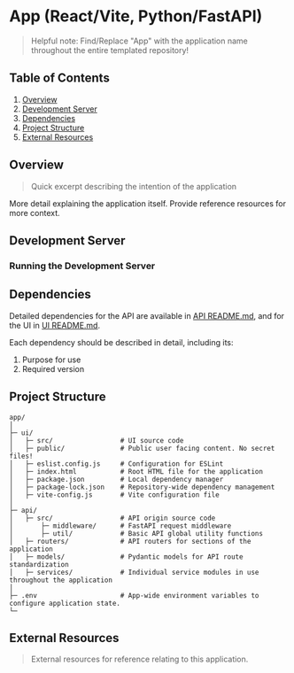 # App (React/Vite, Python/FastAPI)

> Helpful note: Find/Replace "App" with the application name throughout the entire templated repository!

## Table of Contents

1. [Overview](#overview)
2. [Development Server](#development-server)
3. [Dependencies](#dependencies)
4. [Project Structure](#project-structure)
5. [External Resources](#external-resources)

## Overview

> Quick excerpt describing the intention of the application

More detail explaining the application itself. Provide reference resources for more context.

## Development Server

### Running the Development Server

## Dependencies

Detailed dependencies for the API are available in [API README.md](./api/README.md), and for the UI in [UI README.md](./ui/README.md).

Each dependency should be described in detail, including its:

1. Purpose for use
2. Required version

## Project Structure

```
app/
│
├─ ui/
│   ├─ src/                 # UI source code
│   ├─ public/              # Public user facing content. No secret files!
│   ├─ eslist.config.js     # Configuration for ESLint
│   ├─ index.html           # Root HTML file for the application
│   ├─ package.json         # Local dependency manager
│   ├─ package-lock.json    # Repository-wide dependency management
│   ├─ vite-config.js       # Vite configuration file
│
├─ api/
│   ├─ src/                 # API origin source code
│       ├─ middleware/      # FastAPI request middleware
│       ├─ util/            # Basic API global utility functions
│   ├─ routers/             # API routers for sections of the application
│   ├─ models/              # Pydantic models for API route standardization
│   ├─ services/            # Individual service modules in use throughout the application
│
├─ .env                     # App-wide environment variables to configure application state.
└─
```

## External Resources

> External resources for reference relating to this application.
